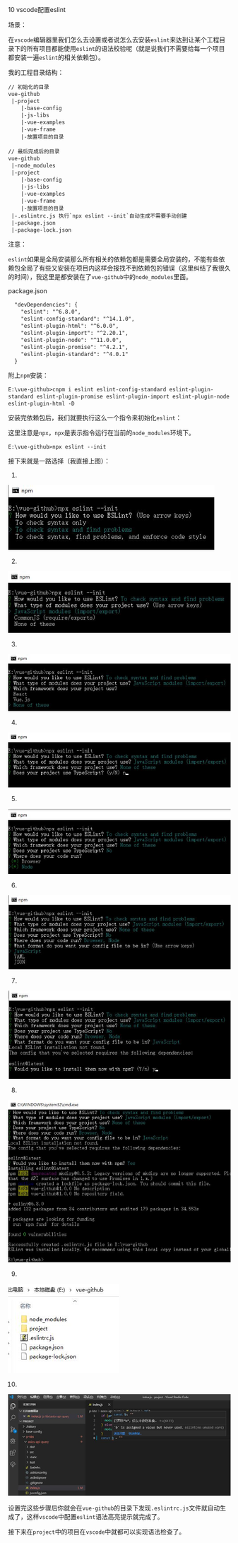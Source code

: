 10 vscode配置eslint

场景：

在`vscode`编辑器里我们怎么去设置或者说怎么去安装`eslint`来达到让某个工程目录下的所有项目都能使用`eslint`的语法校验呢（就是说我们不需要给每一个项目都安装一遍`eslint`的相关依赖包）。

我的工程目录结构：

```
// 初始化的目录
vue-github
 |-project
    |-base-config
    |-js-libs
    |-vue-examples
    |-vue-frame
    |-放置项目的目录

// 最后完成后的目录
vue-github
 |-node_modules
 |-project
    |-base-config
    |-js-libs
    |-vue-examples
    |-vue-frame
    |-放置项目的目录
 |-.eslintrc.js 执行`npx eslint --init`自动生成不需要手动创建
 |-package.json
 |-package-lock.json

```

注意：

`eslint`如果是全局安装那么所有相关的依赖包都是需要全局安装的，不能有些依赖包全局了有些又安装在项目内这样会报找不到依赖包的错误（这里纠结了我很久的时间），我这里是都安装在了`vue-github`中的`node_modules`里面。

package.json

```
  "devDependencies": {
    "eslint": "^6.8.0",
    "eslint-config-standard": "^14.1.0",
    "eslint-plugin-html": "^6.0.0",
    "eslint-plugin-import": "^2.20.1",
    "eslint-plugin-node": "^11.0.0",
    "eslint-plugin-promise": "^4.2.1",
    "eslint-plugin-standard": "^4.0.1"
  }
```

附上`npm`安装：

```
E:\vue-github>cnpm i eslint eslint-config-standard eslint-plugin-standard eslint-plugin-promise eslint-plugin-import eslint-plugin-node eslint-plugin-html -D
```

安装完依赖包后，我们就要执行这么一个指令来初始化`eslint`：

这里注意是`npx`，`npx`是表示指令运行在当前的`node_modules`环境下。

```
E:\vue-github>npx eslint --init
```

接下来就是一路选择（我直接上图）：

1.
![image](data:image/jpeg;base64,/9j/4AAQSkZJRgABAQEAYABgAAD/2wBDAAgGBgcGBQgHBwcJCQgKDBQNDAsL%0ADBkSEw8UHRofHh0aHBwgJC4nICIsIxwcKDcpLDAxNDQ0Hyc5PTgyPC4zNDL/%0A2wBDAQkJCQwLDBgNDRgyIRwhMjIyMjIyMjIyMjIyMjIyMjIyMjIyMjIyMjIy%0AMjIyMjIyMjIyMjIyMjIyMjIyMjIyMjL/wgARCACTAdMDASIAAhEBAxEB/8QA%0AGwABAAIDAQEAAAAAAAAAAAAAAAMEAgUHAQb/xAAWAQEBAQAAAAAAAAAAAAAA%0AAAAAAQL/2gAMAwEAAhADEAAAAftvfOenQLXIeoF9ovTeNFvQAAAAAAAAAAAA%0AAAAAAAAAAAAAACtqfnhuvovgx9rn8OPvJOfjoDn46A5+OgOfjoDn46A5+OgO%0AfjoDn46A5+OgOfjoDn46A5+OgOfjoDn46A5+OgOfjoDn46A5+OgOfjoDn46A%0A5+OgOfjoDn46A5+OgOfjoDn46A5+Ph4NhrwzwAADPAAHp4AAA9yMAADMwMzA%0AAAAAAAAAAAAAAAH0Glv0JJrMVS27JTHlrWbIizg8NjBXyLlPGA2WNaYz1lyu%0AbLCr6S4xi5FDgQWawsyUrJcr2cSPX3K5GAsVwkzIHvgAAAAAJCMAAAF2lZrT%0AP1GvVbraaGSufRQ6uQuRwjafO3qZuFEXNPepmyxhG2joxlPbaqc2GnuUzcZU%0A8i9oblM+iq18TLJCbCGvGXNTYrly5q5S1nT8K2y1tosKwsz6/Aw22muFrCqL%0AlbGEjAAABPBPAX84MUrXKc67LCmMrutlKez1los50vSbKpmWdZaqmyzp+ksl%0Abwr+PTwAAAAAAAAAAAAAAAAAFynYrpP7LWuI5Ys5qzjE1hPWylis1pWpPYfW%0AMvYslkrSxNWMojE9OxXatR4kmygWRWa0816w8SePATIfUnpzwNBNgAAAAAAA%0AHvgABPBPAX86eZWuU5zZYUxld1spT2estFnOl6TZVMyzrLWBBtdVZJLFP0v6%0Aa5UNl5hCWZqAmnpC7nQlKCeA2WdQX9NcqG18p+lvCv4WYcMS/qbNYuTVMjYY%0AUxV2estE2dLMnmpCsACeCeAAAAAAAAAAAAAAAAAAAAAAAAAAAAAAngAAAAAA%0AAAAAAAAAAAAAAAAAAAAAAAAD/8QAKxAAAgIBAwMEAQUAAwAAAAAAAgMAAQQS%0AExYQERQgITNQBRUiIzRABjBD/9oACAEBAAEFAsb+rvh3vJVUq6Kvt8b+rnWz%0Afb5NLtlq/HnlPUDMl6p5OQN/aY/9V34fEe79BwZoHbcgXLFCQDbC/ta/5Ds1%0AyacmnJpyacmnJpyacmnJpyacmnJpyacmnJpyacmnJpyacmnJpyacmnJpyacm%0AnJpyacmnJpyacmnJpyacmnJpyacmnJpyacmnJpyacmnJpyacmnJpyacmnJpy%0AacmnJpyacmnJpyaO+f7p2O7cljdD6dJaPR2uvX2vtpLR6dJaJpLR/tdY1QkF%0ALD9+OCk2sErJysYCWNJ0rUnZ9rwh2vC7A6gSsnWIuBXuApSUpKipSlHjRWMB%0ALSlRBRFeD7XhClJQdrwoNJ0jSdPteEKUlPa8Idrwv9jXu3BaYrUp623rCl5D%0AVSshldFZW2unnSlmxY1kMqxymhd5DbCyuxrIZVsyrJQOcAaD2xewBrIYIU86%0AVTzpVZDKsXGF9aedKoc2hX5bk/z446D2+goca4AWd7DZdWN/9mi9HrYX88xq%0ATuqx0lFYSmrPRuKwlNWOPjE1eOkn0Zl+MwaWnKikIYC0IIl46SfKMy/Ge1/j%0AjATw04aiVA2P05WOkui8dJPx8dBgnDUSpqCsRVkcyPg9r/HBj4xQNj9OS/oH%0A9VfzpSogVjAS4tAGmhxtmhxtlaV3AxVmBadZDRYysYCWClGKlJOlfB62ldNg%0A3nSstwwXMAYLmAIZLVgrLemeW3aVlvTLvUW/pxQyWrBWW9Mu9RDksFA5LBQO%0Aa4YGS1Ydr7LcxMDJasIrLemea7sGS1YTzXUA5bgAc54QclgorLdRBkMWQuYC%0AYB2Fi9gDWQwQF7AGBkNXVvO1W87UL2ANNMalZLagvYA7vZFZDBDXej1u+eCR%0AeKtK76UCwDsDqVjAS6BYAQ0WNEpUQApRjSkEQ7XhLQBpUpR40WldwUpKURXg%0AgpRjfbv9I755W9si9gDAca6rIZV1kMqA411WS2ulZDBDd7IrIZVi4wsMhq6D%0AIYuoL2ANZDKvyGaN3sidr7fRn8sq72hEenYar2KCurHsNVdd1wBG6oRutIXd%0AadkQqwERtcEKsKELiuwnAuhV/wCNCFxXYTmgbnZegRGdqOu97Arqx0ho2xq/%0A9D7/AJoKMm10ZVUo7GbhTcKUdjNwq6bhVWr9m4Uo7qUwhlMKulMIZuFKJtDN%0Ad6dd6dwpTCrpbP2aitdGVVrLTrvTRlVbhdrad/5O19vQ754JF4q0rvpQLAOw%0AOpWMBLoFgBDRY0SlRAClGNKQRDteEtAGlSlHjdEmC8T2vCFKSmJQKfKSoqoc%0AbZWldyxFwURXgqxgJdKRs1jKE+i0AaRSkpiUCnxWMBLFKSiTBeItK7lDjbNA%0AsAVjAS5QLAFpXcxKBT1YwEuJSogHa8IFKMdd3hKxgJfV3zymlShewBgONdVk%0AMq6yGVAca6rJbXSshghu9kVkMqxcYWGQ1dBkMXRNskynnSqedKrIZVjlNC7v%0AvZZN7NvO1C9gDvs26edKF7AHyGaCzHFZNskwMhq6rIZVjlNC7vvYvYA1kMq/%0AIZoF7AG3nagca6F7AGA410L2AK8hqpWQyulZDBAGmubvZFPOlC9gD1d8/wB0%0A75/unfP91//EABwRAAMAAwEBAQAAAAAAAAAAAAABAhESQUBgMf/aAAgBAwEB%0APwEX26XvyvakOXweTWuDmik3+GtDVcEn0aolPOWasc01grPDWsGrNaIVd+n/%0AAP/EABsRAAEFAQEAAAAAAAAAAAAAAAEAEBEhYCBQ/9oACAECAQE/AdwB78hh%0AxTyg0qkdP//EAEAQAAECBAIHBQUECgIDAAAAAAECEQADEiEiMRATNEFho+Ey%0AUXGBoQQjQnKRIFCxwTAzQFJiY5LR8PEFFHOywv/aAAgBAQAGPwKV8gjf/SYu%0Ao/0mARkfviV8gj2pSZ0+yz2FsEW3+P8Ajwlcn2mfMGKtlG1J/BiIMxOaZTh/%0ACJlWqJCUqGYFzExB1S1ihiAwuWvC6tURLmJQpknE7cbZ/esr5BCpswKKlXOK%0AOyv+qNWQ6Wa8FNg7XbuMUIlISl3YJg4E3Lm33rqv+q9GF9Z0jZOZ0jZOZ0jZ%0AOZ0jZOZ0jZOZ0jZOZ0jZOZ0jZOZ0jZOZ0jZOZ0jZOZ0jZOZ0jZOZ0jZOZ0jZ%0AOZ0jZOZ0jZOZ0jZOZ0jZOZ0jZOZ0jZOZ0jZOZ0jZOZ0jZOZ0jZOZ0jZOZ0jZ%0AOZ0jZOZ0jZOZ0jZOZ0jZOZ0jZOZ0jZOZ0jZOZ0jZOZ0jZOZ0jZOZ0jZOZ0jZ%0AOZ0jZOZ0jZOZ0jZOZ0jZOZ0jZOZ0jZOZ0jZOZ0jZOZ0jZOZ0jZOZ0jZOZ0jZ%0AOZ0jZOZ0jZOZ0jZOZ0jZOZ0jZOZ0jZOZ0jZOZ0iZ8x++5i9TMpcl6dAVuOX2%0Aq6TS7P8AZDjPL7btaK6TS7P9quk0uz6K6TS7P+3MArXFJoI79Z+MLBQ6j2VP%0A2YWjek1j8/y+kJmETKaDUavi+nh9Y9mTiaaL34tEsqLV/FrEim7Zb4xzJgPB%0AD/nAXNquCbLA9N/jBYrwrDiq133eULJQquoB6vHhHsqF1lak0gvliMezJxNN%0AF78Wj2VCirWKRSk7hiLQoL/VDf3HhEhPvKpo78rtElIrrmjvsC7f5+cKmkL9%0A322Vm+TW0SyotX8WsSKbtlvhJIUsnOmYAR5HOFpKiwmJYd3agsV4VhxVa77v%0AKJCfeVTR35XaFkoVXUA9Xjw0Y5kwHgh/zjHMmA8EP+cFivCsOKrXfd5RIT7y%0AqaO/K7QWK8Kw4qtd93lCyUKrqAerx4ftqmAZJIB1Yt5wuWDhX2hEs6iYa8hT%0A2xvbyhUouL3B7xAoUzZFriLU8MIt4d2gJZVtwUyVeI3xq8NPyCCpDtvLb/7x%0ALOF5fZwiHSQCC4NItFNVvDKAncMolnC8vs4RCUJFLBjl6WtGFqU27AOf+o1l%0AJodqms8MCLZGkOPAwEinDkaQ4841eGn5BGrw0/IIlnC8vs4RBKSz8PsavDT8%0AgiXN1C6ZYdKtVZvpChKkFaCb0yQb/TjAVSpAXdJKc+IjWUmh2qaz6TMRKWpA%0AzUE2Gju7yd0J90vF2cOcEEMR+lC8x+H6BZ/cJb66P+NrWsLswCHH6w73j2eW%0AuuufkoKsnE2TXygLFTFCC5mAXqY7uCj5QrVvQ+GrNoCxUxQguZgF6mO7go+U%0ASZY1vvzgVUMIqIDhr5R7Gk10zgKsW+ojuiYgqJSmaikPlZUexKOsMyYoEFK2%0AbE3dw0S5jTNWH1+LL037vpEhDTH9o7Jq7GIjuvlwj2NJrpnAVYt9RHdomIKi%0AUpmopD5WVBYzMMwOKsJcHd5RInz6lhMmkJSvF2z6dIlFagNb8RnJTRdsjnlo%0AmkylGYFpFVXBXCPZ5a665+SgqycTZNfLR7Gk10zgKsW+ojuhBUFLJ7QRNSkj%0AgEnOJRWoDW/EZyU0XbI55aJICVf9gyfdEd+t3cY9nAdE9H6ktZWL+7x7J/4v%0A/tUFjMwzA4qwlwd3lHsqPe1zx+8GSaiHyv4RNJlKMwLSKquCuES1mkH2ZLo/%0AjxZeuia2dSfpfpHsHl/7mEkhSyc6ZgBHkc4llRav4tYkU3bLfocuFUkgv3cP%0ALOJcxYm3UUkBQ4X9YlzFibdRSQFDhf1iShVVU3Ig5XaArE1KS5Xvdju4H6Qa%0AHpezxKmzalBMtmSq/aPpEsqLV/FrEim7Zb4Qtl0B9biy9IBZSnOQmAEcG3xP%0AfKkfV/8Af6CaNxVokrTJV7oe7Ik9IsU8DQMPh3eUBKVWFXqGOgJSqwq9QxgJ%0ASRbIlIJHgd0J1agKeyaQ484VL93SrP3Sf7cYTq1AU9k0hx5wTa/cIMlAIrIK%0AzVm2UBKSLZEpBI8DuhOrUBT2TSHHnBNr9wgyRRQf5afxgyRRQf5afxhDUYE0%0AD3acvpASki2RKQSPA7odrQaFM/8Aj+MBKSLZEpBI8Du0J1agKeyaQ484AwWy%0AOrS432LWgJSRbIlIJHgd2hKRRhDJOrS482hKAU4eyaA4884Q2r932Tqk29IM%0AkUUH+Wn8YkqBS8nsYBaFFJAqvkPTuiZKSrBMaod7aO/vB3wwItkaQ48DASKc%0AORpDjzhgRbI0hx4HQyVej+XhGrw0/II1eGn5BDAi2RpDjwMMDa/rY6EtThTS%0AMAyhgRbI0hx4GDLS4qLqvnASKcORpDjzgIyH4/oJnzHQtVRcTEMfJUSUKqqm%0A5EHK7aEmZVjDindu849lQusrUmkF8sRiWVFq/i1iRTdst8JMyrGHFO7d5xKm%0AzalBMtmSq/aPpoSSFLJzpmAEeRzhC2XQH1uLL0iSkCYDO/iGG7d14WShVdQD%0A1ePCHLhVJIL93DyzhU0hfu+2ys3ya2iShVVU3Ig5XaJCfeVTR35XaFpKiwmJ%0AYd3ahC2XQH1uLL0gtl9yr+Y6DLCMCr9iGBFsjSHHgdDJPpl4d0SzheX2cIi1%0APDCLeHdDJPpl4d0JanCmkYBloCRThyNIcecGWlxUXVfOJZwvL7OEQSks/CGS%0Ar0fy8IATSwf4Rvz0MCLZGkOPAxLOF5fZwiCjBSc8Agy0uKi6r56Ha33JNfs1%0AHQS/xD84QC7q0Cp790SgXchvWEvv31C0Cp790JUpyydx46BmfBUA3b4rwgYs%0AXHKDYu/fHFoKr4c76OLQgYnVEvNzx0KLF37432PfCBidUS83PHQgXdUJUas2%0AzhALuqJYL1EMPrBD/EPzhL799QtDsrsvnxaGuq+4t+0rH8R0YZEwpN+xHTRa%0AE5YcrRu+kWgZWDZaGtbhFI35wnLDlaLRYxZvposYTlhytFYGF+02imzeEU2b%0AwhOWHK0W/DQEizCMsI4R0hntFNm8I6Q1smyjd9P2R2t9mZ8x0LVUXExDHyVE%0AlCqqpuRByu2hJmVYw4p3bvOPZULrK1JpBfLEYllRav4tYkU3bLfCTMqxhxTu%0A3ecSps2pQTLZkqv2j6aEkhSyc6ZgBHkc4Qtl0B9biy9IkpAmAzv4hhu3deFk%0AoVXUA9Xjwhy4VSSC/dw8s4VNIX7vtsrN8mtpmKCVV1APV48MuEFivCsOKrXf%0Ad5RIT7yqaO/K7R7MTXWsuCFM120SUiuuaO+wLt/n5xLmLE26ikgKHC/rElCq%0AqpuRByu0eyoUVaxSKUncMRaFpKiwmJYd3aiWVFq/i1iRTdst8BZTMfV19sfv%0AU90FBqmEKINKwk59xz0uXCqSQX7uHlnEhPvKpo78rtHsxNday4IUzXbRLKi1%0AfxaxIpu2W+JCfeVTR35XaJiglVdQD1ePDLhElCqqpuRByu0S5ixNuopIChwv%0A6wkzKsYcU7t3nEsqLV/FrEim7Zb9CTMqxhxTu3ecSUKqqm5EHK7R7MTXWsuC%0AFM12iWVFq/i1iRTdst+hJIUsnOmYAR5HOFkoVXUA9XjwhC2XQH1uLL0iYl1U%0ACYmkE5dqJZUWr+LWJFN2y3/YmfMdBl2pJc2hgRbI0hx4HQyT6ZeHdEs4Xl9n%0ACItTwwi3h3QyT6ZeHdCWpwppGAZaAkU4cjSHHnBlpcVF1XziWcLy+zhEEpLP%0Awhkq9H8vCAE0sH+Eb84RL3If10avDT8gjV4afkESzheX2cIh0kAguDSLQTCJ%0AaAU0pYuX/wBRq8NPyCGBFsjSHHgY1dWEBhbKNXhp+QQwItkaQ48DFOFqaOyM%0AoclL99AeES9yH9dDJV6P5eESzheX2cIh0kAguDSLQTDAi2RpDjwMSzheX2cI%0AgowUnPAIYEWyNIceBjV4afkEMk+mXh3QwItkaQ48DoZJ9MvDuhgRbI0hx4GB%0AQpmyLXEWp4YRbw7tASKcORpDjzg0loMtLiouq+cavDT8ghgRbI0hx4H7Ez5j%0A99zPmP33M+Y/ff8A/8QAKhAAAgEEAQQCAAcBAQAAAAAAAREhADFBUWEQcYGR%0AofAgMEBQscHx0eH/2gAIAQEAAT8h+l1RCQcSiif1VmHf/hwaOUwMfvH0uqBF%0AgFUDAghzJAkSCmiii1rJ5DDEi2RJmhIArVjDUbIsoAgRk+/ii5DEQxYGffxR%0AbqEAQvDR3Pj91+11RdNsCV/vaAhAmxJjmpyuwhio6JrBgHteBRkCKYEkWJ9D%0A1+6pvFhqH+9mZmZmZmZmZmZmZmZmZmZmZmZmZmZmZmZmZmZmZm+w3+980ESW%0A30LIX27ffkfi9QTD0/wkQiAA2Fx+NxuQolQ/oNeoJh6f4vUEw9Pp6gmHp/rg%0AySibbBPKXUBf2PKMuttWeLd+XYqTxSiGAQAHl/iaJILLbBeMcOgw0thQa5Nj%0AxqjwOQgYe1oJkDQi5AAIEsQIRPBqwAtDGQlCDSdII1cheyJGeKc9DgIUg89o%0At6JILLbBeMcOiBc4YFt645tXfIPpdxVsrCYNLTBqjdrTa0d9JlRyQkNJBXik%0A8psAkPIv/eKDDS2FBrk2PGqMiCMmWAmSmNqisD2MMGVWAFoYyEoQaGlpg1Ru%0A1ptaO+p0gjVyF7IkZ46HgchAw9rR4HIQMPa1YAWhjIShBoaWmDVG7Wm1o76s%0AALQxkJQg0nSCNXIXsiRnj9amqoWzNkY26QzVBdSKjn5nWdG1xuiAMNZEMH9m%0AgihG1TwApgccndB0VxJTZyXw6fXcwrsvZCjcZ7spzlPJpEhwJAEl2uRveg3I%0ABR2vidzQsiAMk0CoHAiTumiESAAIQkkqIbx2osjfTv8AfgUG5AKO18TuaLKZ%0AuGySbE2RGEKGyMtyAM2xcj0Ff7HQT3QxvATugY8UeRATqRwjEmjcZ7spzlPJ%0Ao3Ge7Kc5TyaDcgFHa+J3NAsEbKBA7AwRgi34DcZ7spzlPJoNwY7rm7ts96Eg%0ACMM8hd8HQB0N2FozM3G6/wBjoJ76uUW6KJLPQjAIAB2QbNNIyC5I8bopYhEE%0ASD+aQCEFKKy0fv8AB/ImCZXL6PQo9muJZaF6NGBDt0GkLZsuLrmgiCIjDE3A%0AJyUHOhzDfAPmgiCIjDE3AJyUHOgAAr0B0kGuKIuuaA9bgGCZBwhr5p5OxgzU%0AMUPASEEWUhndkXXRO8LlZgMLDkuXg6L99GKAgsYZXbigPW4BgmQcIa+ejydj%0ABmoYoR7L65pISCgFzRQF4QsQSwUIhq5ClvgSpg+0soIdulu0AIko7IkOYtRg%0AQ7dBpC2bLi656AetwDBMg4Q180ZhmQKwM0jF2sUt8CVMH2llBDt0EJmFu5AA%0AMQMvijJ8ZNnEXsYHIs0ia+QpEey+uaSEgoBc0RQmD9CIh2dy4t2gBElHZEhz%0AFqEEb2yCSEFOCRgWB7ivbRXzeH7rp2ZEEZMsBMlMbVBhpbCg1ybHjXQ4I0wQ%0A0JQvN2A9SNwFFARCPT5obgKKAiEenzRMQ7agOdqmzuKEgASgF3gBFygx1XMl%0AvWHUMiYotmWCgEdyBQYaWwoNcmx41UdwYkgIWDw7mOaywxLqwgzStdqvRR2j%0AXler/IEcyH76PHlhIF+7bOZoYgZJk2LmnObFSyEQIf8AsAdFkIgQ/wDYApcH%0A8pMDlMG80FAoTaStAgwLxaTs1YLxIZJz3FrFBQKE2krQIMC8Wk7NHIyJlAHo%0AWoSMwoTIAoE5cgWpcH8pMDlMG80FAoTaStAgwLxaTs0cjImUAehatsGBITeY%0ANyZxW2DAkJvMG5M4qTJrTI7jbPs7NLg/lJgcpg3mnG5CiVD+g18YgFEWB2DB%0AEilwfykwOUwbz0CgUJtJWgQYF4tJ2aARCM1TJOQkSQrYpcH8pMDlMG89AUgh%0AUV8SAuW25pJKKIecmFSSTehgnEAY5UuDK81tgwJCbzBuTOKCggR/80zM5miT%0A0mSgcEFIMohLFLSW0LjHQjIAAhWQaNDG8BO6BjxR5EBOpHCMSaGN4Cd0DHjo%0ANjAAESMDeQ9LZoXOOyCcZTwKFzjsgnGU8ChjeAndAx4oRXCIWn8HSdJjDyuL%0AfWdmhjeAndAx4oJtEXU0F55xR5EBOpHCMSaJBAAllZbP3+T+R9hvpvYkkJFE%0AxDtqA52qbO46MtlwQiyxewMR3mHPQ4CFIPPaLegw0thQa5NjxqmWy4IRZYvY%0AGI7zEMiYotmWCgEdyB0MiCMmWAmSmNqo7gxJAQsHh3Mc0HVCDICdvBaO+p0g%0AjVyF7IkZ4o4I0wQ0JQvN2A9TPKbAJDyL/wB4omIdtQHO1TZ3FGlpg1Ru1pta%0AO+isD2MMGVR3BiSAhYPDuY5pipDQCWV+yiQ0XR76KIiQHAk6lP8A00MbwE7o%0AGPHRFADYYElsjdyNCg3IBR2vidzQdFcSU2cl8KRQA2GBJbI3cjQqdJjDyuLf%0AWdnoeRATqRwjEmgm0RdTQXnnFBuQCjtfE7mgWCNlAgdgYIwRahsYAAiRgbyH%0ApbNFuRAAm9g4XQY3gJ3QMeKDcgFHa+J3NWOywzzxye1BNoi6mgvPOOmTSTx+%0AQimo3+smK2R6Lx9/6KkIwk+KFcIkGBKt0BsxWNMeaQ26gu0vdFglxFysb0DZ%0AisaY80BHEKS746FgghugEeDel7W+L4oDAAeLJampUxQflxRUSwwgk648Xo+R%0AxbnZR0KiWGEEnXHi9YSO4EqgNmeCCEUroEkEH5cW4qCSMViwt48VhI7gSqA2%0AZ4IIRSugCBH3ALX3+6AAMyIAOJtzaiuESDAlWokdImBJUCFEQEDUULBLiLlY%0A3oLGzT/goHTYCBSV9G/6khwgj30QEGwMvUqkoERYox2OOgpF8W7aoAJAtoRQ%0ABY8IR21QpF8W7aoRGAjboAAHQUY81E2BnK6oAJAtoRRMkk+KFKC1gY12oSAS%0AB4G9+gpQWsDGu1ABIFtCKY4AUWQbp/1RLJO6AzCTjQGYScaACQLaEUXZAEFg%0ApFEsk7oiUwCy/WqKRHAMDB7+PikoERYox2OKiWgQi1AZhJxpKBEWKMdjisgm%0AhaijJbav9I43IUSof0H8P2G+m9iSQkUTEO2oDnaps7joy2XBCLLF7AxHeYc9%0ADgIUg89ot6DDS2FBrk2PGqZbLghFli9gYjvMQyJii2ZYKAR3IHQyIIyZYCZK%0AY2qjuDEkBCweHcxzQdUIMgJ28Fo76nSCNXIXsiRnijgjTBDQlC83YD1M8psA%0AkPIv/eOgS12IIsRXBOVWAFoYyEoQaGlpg1Ru1ptaO+gHEGBADoQi7bF+iZUc%0AkJDSQV4oNwFFARCPT5omIdtQHO1TZ3FEC5wwLb1xzaisD2MMGVBhpbCg1ybH%0AjVCmeUgB2P51CSNsSITEpja6nBGmCGhKF5uwHqTS0wao3a02tHfQDiDAgB0I%0ARdti/QMNLYUGuTY8ao0tMGqN2tNrR30EtdiCLEVwTlRMQ7agOdqmzuKG4Cig%0AIhHp80y2XBCLLF7AxHeYDDS2FBrk2PGujLZcEIssXsDEd5gmIdtQHO1TZ3FA%0AOIMCAHQhF22L0GGlsKDXJseNdDIgjJlgJkpjaqdII1cheyJGeKjuDEkBCweH%0AcxzWyBlUigYaWwoNcmx41+D7DfQF4aC2Ob/6aGN4Cd0DHjoigBsMCS2Ru5Gh%0AQbkAo7XxO5oOiuJKbOS+FIoAbDAktkbuRoVOkxh5XFvrOz0PIgJ1I4RiTQTa%0AIupoLzzig3IBR2vidzQLBGygQOwMEYItQ2MAARIwN5D0tmi3IgATewcKpBsI%0AMudNCB89DcZ7spzlPJo3Ge7Kc5TyaDcgFHa+J3NCyIAyTQKgcCJO6IcTJcBD%0A1Rg4EMBmSSouZB2EKFzjsgnGU8ChjeAndAx4oDG4AJAto4bndG4z3ZTnKeTQ%0AxvATugY8VGdMW49bl1wZa4S4KYkupBsIMudNCB89BsYAAiRgbyHpbNBuQCjt%0AfE7mhZEAZJoFQOBEndEOJkuAh6oY3gJ3QMeKDcgFHa+J3NWOywzzxye1DG8B%0AO6BjxQucdkE4yngUigBsMCS2Ru5GhQxvATugY8dEUANhgSWyN3I0KGN4Cd0D%0AHigihG1TwApgccndB0VxJTZyXw6HkQE6kcIxJrMtw5wRo83oJtEXU0F55xRu%0AM92U5ynk0MbwE7oGPH4PsN/vf2G/3v7Df73/AP/aAAwDAQACAAMAAAAQEJ48%0A88888888888888888888888888EM8c88888888888888888888888888AAAA%0AAAEAAAIAAAAAAAAAAAAAAAAAAArAcQwoIco0QcAQcgAAMIAAAAAEAAAApIAA%0AAAAAAAIAAAAAAAI4EAQQwMAAAAICE8YU0soEYkAAAEAAAAAAAAAAAAAAqZXQ%0AuAT6AjMSEJ6CyAAAAAAAAAAIAAAAE8YU0ssAkkgAQ4IMkkIEgI8UwwAAAAAA%0AAAAAAAAAAAAAAAAAAAAAAAAAAAAAAAAAAAAAAAAAAAAAAAAAAAAAAAAA/8QA%0AJxEAAQIEBAYDAAAAAAAAAAAAAQARITFR8EBhcaFBYIHB0eEwkfH/2gAIAQMB%0AAT8QQElkIh7j+8sAgyxzBJu3fHgkj8T4NgkqJzdkJCCIwxXH0jDCtdfpCGQk%0Adjvr32HRRVRqaIQk9F3TgiyWO+vpBHxPflRCRxIM0UOnmc8tEBtaXlGQMddU%0ABBs33eiJTOD1MkA7+Z//xAAeEQEBAQABBAMAAAAAAAAAAAABABFBIUBRYDHB%0A8P/aAAgBAgEBPxCUDbOuXG/vP36vo99gvf496wnMZzeSEkHzCQnMpnSGKZha%0AQB2xzaWLYjj2f//EACkQAQEBAAICAQMEAgMBAQAAAAERIQAxQVEQYXGRIFCB%0A8EDRMLHBofH/2gAIAQEAAT8Q/rvXjbZaQUY6R2cTREKgIRb/AA/A+uQLA0lE%0Ap+8f13rzLg4YfJCaU4nCZUbh0GxxS7oTjVJEKoQxGU4FLZmjt1GTrP8ApyL5%0A24X2YyoHb6aHtQMBIKoHvq/dRgPj/q8fLVAL9A+GCAEBgnIOmnfCUSrNJD4U%0AxJcrwsEGvKIgSjp3h655rA1m6GpgvUev3XwRD8ZlSyyv73MzMzMzMzMzMzMz%0AMzMzMzMzMzMzMzMzMzMzMzMzP9d7fvf5eF+vRJNvx4HaURVEZ0mMdidIv6fz%0Ayfrvos2d/psUlIFkp7KJ9x/WACmKoVQX24fZ9c/PJ+u+izZ3+r88n676LNnf%0Ax+eT9d9Fmzv/ADluAriUgUIJAzJXnk3isG4ZDN65iPyykANUNul02pJA50gl%0AsX3yN7gFTSUKlZCmEXsvniXpnrUHOLw1YiXi+HYk3Ikcng/95TQCFBLVAdCh%0A5FcMRcZ4QAWtr1wo2qIgnBSYaaBscmTIausIpLIZADvACppKFSshTCL2Xzy2%0ACFHTFVDmJIJ4vD+37Yi9sniNPHhI7Qfj7K13ElW8IscGs/WBR1xO3py7+SdI%0ACFRzS4CgmfBL0z1qDnF4asRLyGgC3UXCoFRQNHl73itHDorrO+FcMRcZ4QAW%0Atr1yEjtB+PsrXcSVbwUbVEQTgpMNNA2PhfDsSbkSOTwf+8Xw7Em5Ejk8H/vC%0AuGIuM8IALW165CR2g/H2VruJKt4K4Yi4zwgAtbXrhRtURBOCkw00DY/zUqM5%0ASGoWCsG1tu88Gqw79iUj6nAMVQmvkqUU7IV65uoLNADSiTn13rg1SQ1FpSFa%0AGOg1WISaHlfKAVQYCqR+NCd+ale9u1inCXgr+KQPRvQwbS5OLLj5SExRJDCC%0AQ98gjAM9u+SqGkVe1eJLxobTUdWywSKx0mPojONBxSKgB4HaQAVVZ2uFdgdA%0AEEYBnt3yVQ0ir2rwFu3oJ2CCoKNFDamFawMJKgbtAynPze7o+ixstnIPNd0l%0A0NVSiKpreEvIQbVoqERGi5OCv4pA9G9DBtLk4K/ikD0b0MG0uTkEYBnt3yVQ%0A0ir2ryc/UOhSKWMA0xL+gV/FIHo3oYNpcnII4049cBqaRWqrwZz3dA9iAUiI%0AxCcLB1GRKkSCjY6Jd/N7uj6LGy2fPSdEmMAhBFrh8XDWxDoKHjQhVUAVBAVV%0AGVAq5xEc8cYBR8AYiPSf8tykNq7wfChR6SxoH6xCDpCLtB3wpzwP3OAsX1jO%0AGpoyBu9ckxXtMMJCnLnRKjV6EJxaIA1rV4fi9HY9OYlmXkavQhOLRAGtavCi%0Av/SIqDpNwkoHIY048Qo0F7PblTMZNzQynWd8ZOJpm+haMoZErwTAYZjTrNQP%0AzhqLJbBie9KiaIEVByGNOPEKNBez2+KmYybmhlOs75Rk2ahcuNRoL11wJFKG%0AbiZnUgeYipV2gaUqXoREV4USjkhWBaZeQFYnJMV7TDCQpy50SuA5DGnHiFGg%0AvZ7cRv8AEfsongFgidXEVKu0DSlS9CIivFZRUIvMKYk5Yrs2FKKY6rshCsRR%0AydRk2ahcuNRoL11yT/t8GFpHzIE7nBRKOSFYFpl5AVicMj2uxbUInAUFM+D/%0AAPPMbefO8fVnxJDQBbqLhUCooGjxL0z1qDnF4asRL8M+o6uoBNApBprHGziI%0AO6DntHb6zdnEQd0HPaO31myRTiGFbZfcWZKm2Ni6BSmApo0sfj0Hf4Mslnnj%0AZjKgRUESpIXmJemetQc4vDViJeGgxdmgugdSuyyVF7aZ9B2cgwKAI8/smGPH%0Ajefo3/ghCj4bGnwqKGzEw3G1FESGq8Qqi2WTwYJAglSLeeWJBSe6eEfSUjvx%0A5YkFJ7p4R9JSO8FJruyruSSJRIiry7F478KGrRRajpEQHcVXc0EihIZBy7F4%0A78KGrRRajoS4aQJW4AD6AB453RWxRICFqK0GIik13ZV3JJEokRV5di8d+FDV%0AootR0JcNIErcAB9AA8cBvstNgScgyrTE4DfZabAk5BlWmJzCb6vI1WrS18/c%0AKTXdlXckkSiRFXgAKYqhVBfbh9n1z1+1u0YDscVGJXgpNd2VdySRKJEVfi7F%0A478KGrRRajp0d1jVJYLgU9IcFJruyruSSJRIir8FFWMgVHvQw0NXeEatOW7Z%0AoAIEWk4XoiwyCqqmrar2rwG+y02BJyDKtMTkkFZit3ziQ0iRqvIxzphq4jEF%0AW0Xnn1T3sKUi3Evn4mGti3igeMGkRBEQSDzXdJdDVUoiqa3hLyEG1aKhERou%0ATkHmu6S6GqpRFU1vxPBRtWopVVvs4u8FfxQB7M6OjazbwV/FAHszo6NrNvIP%0ANd0l0NVSiKpreeL4QZPsPID6eI/H0WZl2F3a1a/yEHmu6S6GqpRFU1vNbYuj%0ArQCHdFpESThLyEG1aKhERouTkykMo7xfKDA6CwqP6/672+BjHceKh7IAHqHJ%0AIpxDCtsvuLMleAO8Ng5ANVQ5DgmTIausIpLIZADvCXpnrUHOLw1YiXgDvDYO%0AQDVUOQ4GzGVAioIlSQvM5DQBbqLhUCooGjw0GLs0F0DqV2WShk0rCGkEdsTO%0A14KNqiIJwUmGmgbHGfUdXUAmgUg01ji7+SdICFRzS4CgmfCSKcQwrbL7izJW%0AEjtB+PsrXcSVbxe94rRw6K6zvhoMXZoLoHUrsslNBekoKwUCv1h9j9lcUBKT%0Assp/I/j4e2KgAaMmLI/kbB5rukuhqqURVNb8Pt8WOiAuBoPkwkEYBnt3yVQ0%0Air2rxiEmh5XygFUGAqkePt8WOiAuBoPkwn0WZl2F3a1a/wAhwl5CDatFQiI0%0AXJzW2Lo60Ah3RaREk5BGAZ7d8lUNIq9q8nP1DoUiljANMS8ngo2rUUqq32cX%0AeEJYK+SqVQU1mdZ8Qea7pLoaqlEVTW8gjAM9u+SqGkVe1eSMKiGq7DsSRHDC%0AHNbYujrQCHdFpEST4/EM9u5ff/AMyoQYwWw/+P4/zPfxPJlPqWdeQ2T4DeUy%0AaSEfpDioHOKVZsN6vZ3Pr8UNmRBNaRNUcp0buWyDIAMRaP8ADMO9wocVooqu%0A6JcS9eOUNmRBNaRNUcp0buLRESnXFowGWdofbiskzpnQVcjndnZydgaRUFJ4%0AXxe2nio6pAqCXX8FmffcN5CaDUmemaXc040ThiDCwlUi7Badm72kwEUQ+ru9%0AB5sONE4YgwsJVIuwWnZr0IxZrd9aZZk9twkkMIC5SN6bpjPgY22RGjidsFXc%0AOuGGEaUw0RjAWvHoRizW760yzJ7bhJIYQFykb03TGfEJRYoaHpUU/j8OfTgo%0AoJF/o7JqoHOKVZsN6vZ3PrxBOoPga8p48QPPXKoLZpVIeOFDitFFV3RLiXrx%0AwrPogC9H/f8A+fXmAo2yIgSpAc7s7P8AJWj14J26/f6/Q9fGKgpgzRpI5Hy+%0A+EJvYT7oXW4978JQBaUKvaTXWkcPXAqAj/1N3d873wOA1VtbdS63JHriUAWl%0ACr2k11pHD1zaNlFi7Ot89+32/ErARm0XIpqvecIlIVzpAJhvm6HXAqAj/wBT%0Ad3fO98CwnWCD4QmJWJEucJmAOtjvRulnV3vgfAgHxHkbQn2zr4JmAOtjvRul%0AnV3vgVAR/wCpu7vne+EYYQ+ixmVh6XNeM5KqwA/B1z3JYVXvbLdY+Lz3JYVX%0AvbLdY+LwKgI/9Td3fO98OQwFNWDMO8M1zXjOSqsAPwdccckYKqq4tVGOkHri%0AaxAUIZgoo/Na9cITewn3Qutx73gIdAIoVWPZa2dmOc9yWFV72y3WPi8ITewn%0A3Qutx73ipyXPmIzr2W93eVTmwmNWjKNVp53/ABAAUxVCqC+3D7Pr9P8AXe3w%0AMY7jxUPZAA9Q5JFOIYVtl9xZkrwB3hsHIBqqHIcEyZDV1hFJZDIAd4S9M9ag%0A5xeGrES8Ad4bByAaqhyHA2YyoEVBEqSF5nIaALdRcKgVFA0eGgxdmgugdSuy%0AyUMmlYQ0gjtiZ2vBRtURBOCkw00DY4z6jq6gE0CkGmscXfyTpAQqOaXAUEz5%0AG4oSikTVxopJ1JwrhiLjPCAC1teuQkdoPx9la7iSreFmYjZtEW17CPq8RY4N%0AZ+sCjridvTmziIO6DntHb6zZIpxDCtsvuLMlbYIUdMVUOYkgnive8Vo4dFdZ%0A3xL0z1qDnF4asRLwaHBuNQFQ+59b3xNECamllQBUUjRfln1HV1AJoFINNY4h%0AI7Qfj7K13ElW8LMxGzaItr2EfV4l6Z61Bzi8NWIl5CR2g/H2VruJKt4NxQlF%0AImrjRSTqTkkU4hhW2X3FmSuziIO6DntHb6zQHeGwcgGqochwJemetQc4vDVi%0AJfgB3hsHIBqqHIcEkU4hhW2X3FmSqzMRs2iLa9hH1UvTPWoOcXhqxEvxDQBb%0AqLhUCooGjwo2qIgnBSYaaBscNBi7NBdA6ldlkpDLC8UaGBXKgV2cS9M9ag5x%0AeGrES/o/rvb4ReUl10IyJvT+RsHmu6S6GqpRFU1vw+3xY6IC4Gg+TCQRgGe3%0AfJVDSKvavGISaHlfKAVQYCqR4+3xY6IC4Gg+TCfRZmXYXdrVr/IcJeQg2rRU%0AIiNFyc1ti6OtAId0WkRJOQRgGe3fJVDSKvavJz9Q6FIpYwDTEvJ4KNq1FKqt%0A9nF3hCWCvkqlUFNZnWcZW5n0FB/Ae1XYcFfxSB6N6GDaXJwV/FIHo3oYNpcn%0AIIwDPbvkqhpFXtXiS8aG01HVssEipplSDJW4AA+gQ5q+ohAOXCB7CzRX8UAe%0AzOjo2s28g813SXQ1VKIqmt4MvOIIRhdBCRBoBwV/FIHo3oYNpcnIPNd0l0NV%0ASiKpreKIsAD2ELpYAtGo1VNNiwcqSNlKEar3vGVuZ9BQfwHtV2HJ4KNq1FKq%0At9nF3kEYBnt3yVQ0ir2rxJeNDaajq2WCRU0ypBkrcAAfQIcg813SXQ1VKIqm%0At5BGAZ7d8lUNIq9q8kYVENV2HYkiOGEOQea7pLoaqlEVTW8FfxQB7M6Ojazb%0Ax9vix0QFwNB8mEg813SXQ1VKIqmt+H2+LHRAXA0HyYSDzXdJdDVUoiqa3g1S%0AQ1FpSFaGOg1WISaHlfKAVQYCqR+CXkINq0VCIjRcnPRpWiBdQxrDBWJXmtsX%0AR1oBDui0iJJwV/FIHo3oYNpcnIPNd0l0NVSiKprf0f13t+9/13t+9/13t+9/%0A/9k=)

2.
![image](./2.jpg)

3.
![image](./3.jpg)

4.
![image](./4.jpg)

5.
![image](./5.jpg)

6.
![image](./6.jpg)

7.
![image](./7.jpg)

8.
![image](./8.jpg)

9.
![image](./9.jpg)

10.
![image](./10.jpg)


设置完这些步骤后你就会在`vue-github`的目录下发现`.eslintrc.js`文件就自动生成了，这样`vscode`中配置`eslint`语法高亮提示就完成了。

接下来在`project`中的项目在`vscode`中就都可以实现语法检查了。
